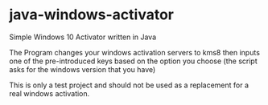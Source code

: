 # java-windows-activator
Simple Windows 10 Activator written in Java

The Program changes your windows activation servers to kms8 then inputs one of the pre-introduced 
keys based on the option you choose (the script asks for the windows version that you have)

This is only a test project and should not be used as a replacement for a real windows activation.
